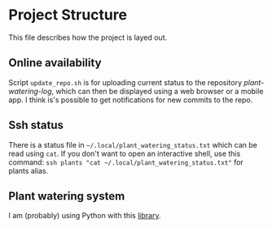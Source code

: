 # Project Structure

This file describes how the project is layed out.

## Online availability

Script `update_repo.sh` is for uploading current
status to the repository *plant-watering-log*,
which can then be displayed using a web browser
or a mobile app. I think is's possible to get notifications
for new commits to the repo.

## Ssh status

There is a status file in `~/.local/plant_watering_status.txt`
which can be read using `cat`. If you don't want to open an interactive
shell, use this command: `ssh plants "cat ~/.local/plant_watering_status.txt"`
for plants alias.

## Plant watering system

I am (probably) using Python with this [library](https://sourceforge.net/p/raspberry-gpio-python/wiki/BasicUsage/).
